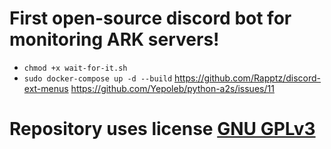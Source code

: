 # First open-source discord bot for monitoring ARK servers!
* `chmod +x wait-for-it.sh`
* `sudo docker-compose up -d --build`
https://github.com/Rapptz/discord-ext-menus
https://github.com/Yepoleb/python-a2s/issues/11
# Repository uses license [GNU GPLv3](/LICENSE) 
